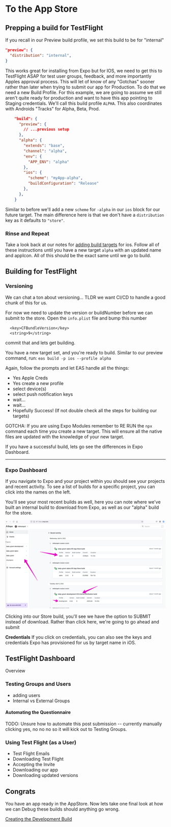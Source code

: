 # To the App Store

## Prepping a build for TestFlight

If you recall in our Preview build profile, we set this build to be for "internal"

```json
"preview": {
  "distribution": "internal",
}
```

This works great for installing from Expo but for IOS, we need to get this to TestFlight ASAP for test user groups, feedback, and more importantly Apples approval process. This will let of know of any "Gotchas" sooner rather than later when trying to submit our app for Production. To do that we need a new Build Profile. For this example, we are going to assume we still aren't quite ready for production and want to have this app pointing to Staging credentials. We'll call this build profile `ALPHA`. This also coordinates with Androids "Tracks" for Alpha, Beta, Prod.

```json
    "build": {
      "preview": {
        // ...previous setup
      },
      "alpha": {
        "extends": "base",
        "channel": "alpha",
        "env": {
          "APP_ENV": "alpha"
        },
        "ios": {
          "scheme": "myApp-alpha",
          "buildConfiguration": "Release"
        },
      },
    }
```

Similar to before we'll add a new `scheme` for `-alpha` in our `ios` block for our future target. The main difference here is that we don't have a `distribution` key as it defaults to `"store"`.

### Rinse and Repeat

Take a look back at our notes for [adding build targets](./ios-adding-build-targets.md) for ios.
Follow all of these instructions until you have a new target `alpha` with an updated name and appIcon.
All of this should be the exact same until we go to build.

## Building for TestFlight

### Versioning

We can chat a ton about versioning... TLDR we want CI/CD to handle a good chunk of this for us.

For now we need to update the version or buildNumber before we can submit to the store.
Open the `info.plist` file and bump this number

```
  <key>CFBundleVersion</key>
  <string>9</string>
```

commit that and lets get building.

You have a new target set, and you're ready to build.
Similar to our preview command, run:
`eas build -p ios --profile alpha`

Again, follow the prompts and let EAS handle all the things:

- Yes Apple Creds
- Yes create a new profile
- select device(s)
- select push notification keys
- wait...
- wait...
- Hopefully Success! (If not double check all the steps for building our targets)

GOTCHA: If you are using Expo Modules remember to RE RUN the `npx` command each time you create a new target. This will ensure all the native files are updated with the knowledge of your new target.

If you have a successful build, lets go see the differences in Expo Dashboard.

---

### Expo Dashboard

If you navigate to Expo and your project within you should see your projects and recent activity.
To see a list of builds for a specific project, you can click into the names on the left.

You'll see your most recent builds as well, here you can note where we've built an internal build to download from Expo, as well as our "alpha" build for the store.

![expo-dashboard](images/expo-dash/expo-dashboard.png)

Clicking into our Store build, you'll see we have the option to SUBMIT instead of download.
Rather than click here, we're going to go ahead and submit

**Credentials**
If you click on credentials, you can also see the keys and credentials Expo has provisioned for us by target name in iOS.

## TestFlight Dashboard

Overview

### Testing Groups and Users

- adding users
- Internal vs External Groups

#### Automating the Questionnaire

TODO: Unsure how to automate this post submission -- currently manually clicking yes, no no no so it will kick out to Testing Groups.

### Using Test Flight (as a User)

- Test Flight Emails
- Downloading Test Flight
- Accepting the Invite
- Downloading our app
- Downloading updated versions

## Congrats

You have an app ready in the AppStore. Now lets take one final look at how we can Debug these builds should anything go wrong.

[Creating the Development Build](./creating-the-development-build.md)
